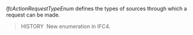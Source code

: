 _IfcActionRequestTypeEnum_ defines the types of sources through which a request can be made.

> HISTORY&nbsp; New enumeration in IFC4.
